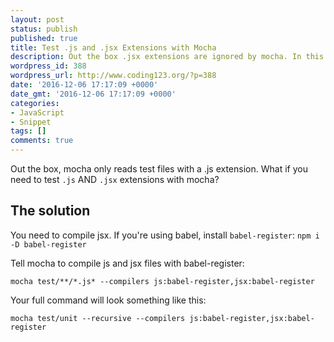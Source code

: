 ```yaml
---
layout: post
status: publish
published: true
title: Test .js and .jsx Extensions with Mocha
description: Out the box .jsx extensions are ignored by mocha. In this short snippet I'll show you how to test .js and .jsx extensions with mocha.
wordpress_id: 388
wordpress_url: http://www.coding123.org/?p=388
date: '2016-12-06 17:17:09 +0000'
date_gmt: '2016-12-06 17:17:09 +0000'
categories:
- JavaScript
- Snippet
tags: []
comments: true
---
```

Out the box, mocha only reads test files with a .js extension. What if you need to test `.js` AND `.jsx` extensions with mocha?

## The solution

You need to compile jsx. If you're using babel, install `babel-register`:
`npm i -D babel-register`

Tell mocha to compile js and jsx files with babel-register:

```shell
mocha test/**/*.js* --compilers js:babel-register,jsx:babel-register
```

Your full command will look something like this:

```shell
mocha test/unit --recursive --compilers js:babel-register,jsx:babel-register
```
